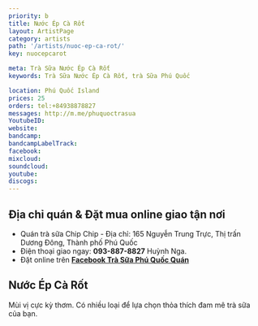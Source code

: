 ```yaml
---
priority: b
title: Nước Ép Cà Rốt
layout: ArtistPage
category: artists
path: '/artists/nuoc-ep-ca-rot/'
key: nuocepcarot

meta: Trà Sữa Nước Ép Cà Rốt
keywords: Trà Sữa Nước Ép Cà Rốt, trà Sữa Phú Quốc

location: Phú Quốc Island
prices: 25
orders: tel:+84938878827
messages: http://m.me/phuquoctrasua
YoutubeID: 
website: 
bandcamp: 
bandcampLabelTrack: 
facebook: 
mixcloud: 
soundcloud: 
youtube: 
discogs: 
---
```


## Địa chỉ quán & Đặt mua online giao tận nơi

- Quán trà sữa Chip Chip - Địa chỉ: 165 Nguyễn Trung Trực, Thị trấn Dương Đông, Thành phố Phú Quốc
- Điện thoại giao ngay: **093-887-8827** Huỳnh Nga.
- Đặt online trên [**Facebook Trà Sữa Phú Quốc Quán**](https://www.facebook.com/phuquoctrasua)


## Nước Ép Cà Rốt

Mùi vị cực kỳ thơm. Có nhiều loại để lựa chọn thỏa thích đam mê trà sữa của bạn.